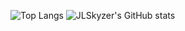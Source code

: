 ![Top Langs](https://github-readme-stats.vercel.app/api/top-langs/?username=JLSkyzer&langs_count=8&layout=compact&theme=tokyonight)
![JLSkyzer's GitHub stats](https://github-readme-stats.vercel.app/api?username=JLSkyzer&show_icons=true&theme=tokyonight)
